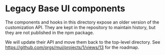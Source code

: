 # Legacy Base UI components

The components and hooks in this directory expose an older version of the customization API.
They are kept in the repository to maintain history, but they are not published in the npm package.

We will update their API and move them back to the top-level directory.
See https://github.com/orgs/mui/projects/1/views/13 for the roadmap.
